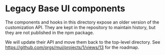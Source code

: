 # Legacy Base UI components

The components and hooks in this directory expose an older version of the customization API.
They are kept in the repository to maintain history, but they are not published in the npm package.

We will update their API and move them back to the top-level directory.
See https://github.com/orgs/mui/projects/1/views/13 for the roadmap.
